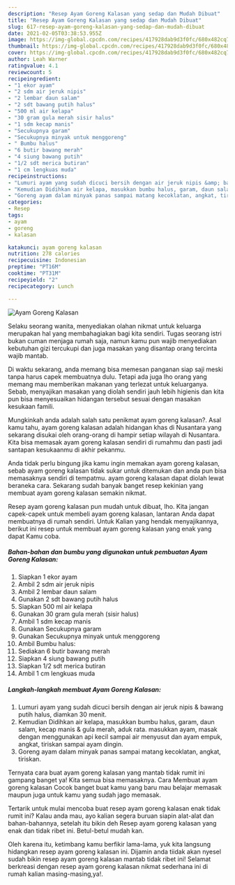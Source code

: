 ```yaml
---
description: "Resep Ayam Goreng Kalasan yang sedap dan Mudah Dibuat"
title: "Resep Ayam Goreng Kalasan yang sedap dan Mudah Dibuat"
slug: 617-resep-ayam-goreng-kalasan-yang-sedap-dan-mudah-dibuat
date: 2021-02-05T03:38:53.955Z
image: https://img-global.cpcdn.com/recipes/417928dab9d3f0fc/680x482cq70/ayam-goreng-kalasan-foto-resep-utama.jpg
thumbnail: https://img-global.cpcdn.com/recipes/417928dab9d3f0fc/680x482cq70/ayam-goreng-kalasan-foto-resep-utama.jpg
cover: https://img-global.cpcdn.com/recipes/417928dab9d3f0fc/680x482cq70/ayam-goreng-kalasan-foto-resep-utama.jpg
author: Leah Warner
ratingvalue: 4.1
reviewcount: 5
recipeingredient:
- "1 ekor ayam"
- "2 sdm air jeruk nipis"
- "2 lembar daun salam"
- "2 sdt bawang putih halus"
- "500 ml air kelapa"
- "30 gram gula merah sisir halus"
- "1 sdm kecap manis"
- "Secukupnya garam"
- "Secukupnya minyak untuk menggoreng"
- " Bumbu halus"
- "6 butir bawang merah"
- "4 siung bawang putih"
- "1/2 sdt merica butiran"
- "1 cm lengkuas muda"
recipeinstructions:
- "Lumuri ayam yang sudah dicuci bersih dengan air jeruk nipis &amp; bawang putih halus, diamkan 30 menit."
- "Kemudian Didihkan air kelapa, masukkan bumbu halus, garam, daun salam, kecap manis &amp; gula merah, aduk rata. masukkan ayam, masak dengan menggunakan api kecil sampai air menyusut dan ayam empuk, angkat, tiriskan sampai ayam dingin."
- "Goreng ayam dalam minyak panas sampai matang kecoklatan, angkat, tiriskan."
categories:
- Resep
tags:
- ayam
- goreng
- kalasan

katakunci: ayam goreng kalasan 
nutrition: 278 calories
recipecuisine: Indonesian
preptime: "PT16M"
cooktime: "PT31M"
recipeyield: "2"
recipecategory: Lunch

---
```



![Ayam Goreng Kalasan](https://img-global.cpcdn.com/recipes/417928dab9d3f0fc/680x482cq70/ayam-goreng-kalasan-foto-resep-utama.jpg)

Selaku seorang wanita, menyediakan olahan nikmat untuk keluarga merupakan hal yang membahagiakan bagi kita sendiri. Tugas seorang istri bukan cuman menjaga rumah saja, namun kamu pun wajib menyediakan kebutuhan gizi tercukupi dan juga masakan yang disantap orang tercinta wajib mantab.

Di waktu  sekarang, anda memang bisa memesan panganan siap saji meski tanpa harus capek membuatnya dulu. Tetapi ada juga lho orang yang memang mau memberikan makanan yang terlezat untuk keluarganya. Sebab, menyajikan masakan yang diolah sendiri jauh lebih higienis dan kita pun bisa menyesuaikan hidangan tersebut sesuai dengan masakan kesukaan famili. 



Mungkinkah anda adalah salah satu penikmat ayam goreng kalasan?. Asal kamu tahu, ayam goreng kalasan adalah hidangan khas di Nusantara yang sekarang disukai oleh orang-orang di hampir setiap wilayah di Nusantara. Kita bisa memasak ayam goreng kalasan sendiri di rumahmu dan pasti jadi santapan kesukaanmu di akhir pekanmu.

Anda tidak perlu bingung jika kamu ingin memakan ayam goreng kalasan, sebab ayam goreng kalasan tidak sukar untuk ditemukan dan anda pun bisa memasaknya sendiri di tempatmu. ayam goreng kalasan dapat diolah lewat beraneka cara. Sekarang sudah banyak banget resep kekinian yang membuat ayam goreng kalasan semakin nikmat.

Resep ayam goreng kalasan pun mudah untuk dibuat, lho. Kita jangan capek-capek untuk membeli ayam goreng kalasan, lantaran Anda dapat membuatnya di rumah sendiri. Untuk Kalian yang hendak menyajikannya, berikut ini resep untuk membuat ayam goreng kalasan yang enak yang dapat Kamu coba.

<!--inarticleads1-->

##### Bahan-bahan dan bumbu yang digunakan untuk pembuatan Ayam Goreng Kalasan:

1. Siapkan 1 ekor ayam
1. Ambil 2 sdm air jeruk nipis
1. Ambil 2 lembar daun salam
1. Gunakan 2 sdt bawang putih halus
1. Siapkan 500 ml air kelapa
1. Gunakan 30 gram gula merah (sisir halus)
1. Ambil 1 sdm kecap manis
1. Gunakan Secukupnya garam
1. Gunakan Secukupnya minyak untuk menggoreng
1. Ambil  Bumbu halus:
1. Sediakan 6 butir bawang merah
1. Siapkan 4 siung bawang putih
1. Siapkan 1/2 sdt merica butiran
1. Ambil 1 cm lengkuas muda




<!--inarticleads2-->

##### Langkah-langkah membuat Ayam Goreng Kalasan:

1. Lumuri ayam yang sudah dicuci bersih dengan air jeruk nipis &amp; bawang putih halus, diamkan 30 menit.
1. Kemudian Didihkan air kelapa, masukkan bumbu halus, garam, daun salam, kecap manis &amp; gula merah, aduk rata. masukkan ayam, masak dengan menggunakan api kecil sampai air menyusut dan ayam empuk, angkat, tiriskan sampai ayam dingin.
1. Goreng ayam dalam minyak panas sampai matang kecoklatan, angkat, tiriskan.




Ternyata cara buat ayam goreng kalasan yang mantab tidak rumit ini gampang banget ya! Kita semua bisa memasaknya. Cara Membuat ayam goreng kalasan Cocok banget buat kamu yang baru mau belajar memasak maupun juga untuk kamu yang sudah jago memasak.

Tertarik untuk mulai mencoba buat resep ayam goreng kalasan enak tidak rumit ini? Kalau anda mau, ayo kalian segera buruan siapin alat-alat dan bahan-bahannya, setelah itu bikin deh Resep ayam goreng kalasan yang enak dan tidak ribet ini. Betul-betul mudah kan. 

Oleh karena itu, ketimbang kamu berfikir lama-lama, yuk kita langsung hidangkan resep ayam goreng kalasan ini. Dijamin anda tiidak akan nyesel sudah bikin resep ayam goreng kalasan mantab tidak ribet ini! Selamat berkreasi dengan resep ayam goreng kalasan nikmat sederhana ini di rumah kalian masing-masing,ya!.

